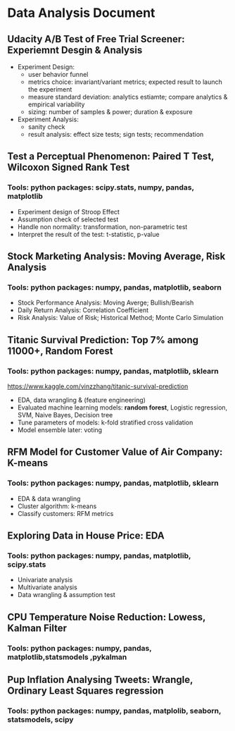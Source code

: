 # Data Analysis Document  


## Udacity A/B Test of Free Trial Screener: Experiemnt Desgin & Analysis
+ Experiment Design: 
  + user behavior funnel 
  + metrics choice: invariant/variant metrics; expected result to launch the experiment
  + measure standard deviation: analytics estiamte; compare analytics & empirical variability 
  + sizing: number of samples & power; duration & exposure
+ Experiment Analysis:
  + sanity check
  + result analysis: effect size tests; sign tests; recommendation  


## Test a Perceptual Phenomenon: Paired T Test, Wilcoxon Signed Rank Test
### Tools: python packages: scipy.stats, numpy, pandas, matplotlib
+ Experiment design of Stroop Effect
+ Assumption check of selected test
+ Handle non normality: transformation, non-parametric test
+ Interpret the result of the test: t-statistic, p-value  


## Stock Marketing Analysis: Moving Average, Risk Analysis
### Tools: python packages: numpy, pandas, matplotlib, seaborn
+ Stock Performance Analysis: Moving Averge; Bullish/Bearish
+ Daily Return Analysis: Correlation Coefficient
+ Risk Analysis: Value of Risk; Historical Method; Monte Carlo Simulation  


## Titanic Survival Prediction: Top 7% among 11000+, Random Forest 
### Tools: python packages: numpy, pandas, matplotlib, sklearn
https://www.kaggle.com/vinzzhang/titanic-survival-prediction
+ EDA, data wrangling & (feature engineering)
+ Evaluated machine learning models: **random forest**, Logistic regression, SVM, Naive Bayes, Decision tree
+ Tune parameters of models: k-fold stratified cross validation
+ Model ensemble later: voting  


## RFM Model for Customer Value of Air Company: K-means
### Tools: python packages: numpy, pandas, matplotlib, sklearn
+ EDA & data wrangling
+ Cluster algorithm: k-means
+ Classify customers: RFM metrics  


## Exploring Data in House Price: EDA
### Tools: python packages: numpy, pandas, matplotlib, scipy.stats
+ Univariate analysis
+ Multivariate analysis
+ Data wrangling & assumption test  


## CPU Temperature Noise Reduction: Lowess, Kalman Filter
### Tools: python packages: numpy, pandas, matplotlib,statsmodels ,pykalman  


## Pup Inflation Analysing Tweets: Wrangle, Ordinary Least Squares regression
### Tools: python packages: numpy, pandas, matplolib, seaborn, statsmodels, scipy  

